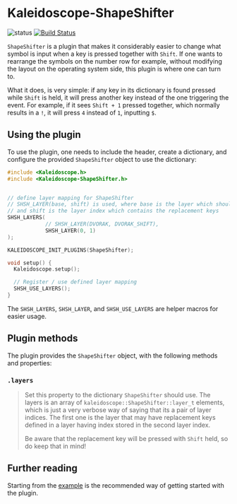 # Kaleidoscope-ShapeShifter

![status][st:stable] [![Build Status][travis:image]][travis:status]

 [travis:image]: https://travis-ci.org/keyboardio/Kaleidoscope-ShapeShifter.svg?branch=master
 [travis:status]: https://travis-ci.org/keyboardio/Kaleidoscope-ShapeShifter

 [st:stable]: https://img.shields.io/badge/stable-✔-black.svg?style=flat&colorA=44cc11&colorB=494e52
 [st:broken]: https://img.shields.io/badge/broken-X-black.svg?style=flat&colorA=e05d44&colorB=494e52
 [st:experimental]: https://img.shields.io/badge/experimental----black.svg?style=flat&colorA=dfb317&colorB=494e52

`ShapeShifter` is a plugin that makes it considerably easier to change what
symbol is input when a key is pressed together with `Shift`. If one wants to
rearrange the symbols on the number row for example, without modifying the
layout on the operating system side, this plugin is where one can turn to.

What it does, is very simple: if any key in its dictionary is found pressed
while `Shift` is held, it will press another key instead of the one triggering
the event. For example, if it sees `Shift + 1` pressed together, which normally
results in a `!`, it will press `4` instead of `1`, inputting `$`.

## Using the plugin

To use the plugin, one needs to include the header, create a dictionary, and
configure the provided `ShapeShifter` object to use the dictionary:

```c++
#include <Kaleidoscope.h>
#include <Kaleidoscope-ShapeShifter.h>


// define layer mapping for ShapeShifter
// SHSH_LAYER(base, shift) is used, where base is the layer which should have different shift'ed keys
// and shift is the layer index which contains the replacement keys
SHSH_LAYERS(
            // SHSH_LAYER(DVORAK, DVORAK_SHIFT),
            SHSH_LAYER(0, 1)
);

KALEIDOSCOPE_INIT_PLUGINS(ShapeShifter);

void setup() {
  Kaleidoscope.setup();

  // Register / use defined layer mapping
  SHSH_USE_LAYERS();
}
```

The `SHSH_LAYERS`, `SHSH_LAYER`, and `SHSH_USE_LAYERS` are helper macros for easier usage.

## Plugin methods

The plugin provides the `ShapeShifter` object, with the following methods and
properties:

### `.layers`

> Set this property to the dictionary `ShapeShifter` should use. The layers
> is an array of `kaleidoscope::ShapeShifter::layer_t` elements, which is
> just a very verbose way of saying that its a pair of layer indices.
> The first one is the layer that may have replacement keys defined in
> a layer having index stored in the second layer index.
>
> Be aware that the replacement key will be pressed with `Shift` held, so do
> keep that in mind!

## Further reading

Starting from the [example][plugin:example] is the recommended way of getting
started with the plugin.

 [plugin:example]: https://github.com/keyboardio/Kaleidoscope-ShapeShifter/blob/master/examples/ShapeShifter/ShapeShifter.ino
